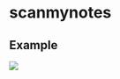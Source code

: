 # scanmynotes

## Example

[![](https://img.youtube.com/vi/KUxibDm5keg/0.jpg)](https://www.youtube.com/watch?v=KUxibDm5keg)


